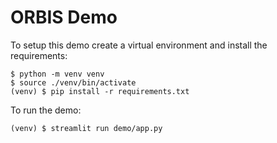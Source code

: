 # ORBIS Demo

To setup this demo create a virtual environment and install the requirements:

    $ python -m venv venv
    $ source ./venv/bin/activate
    (venv) $ pip install -r requirements.txt

To run the demo:

    (venv) $ streamlit run demo/app.py
